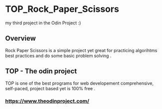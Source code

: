 # TOP_Rock_Paper_Scissors

my third project in the Odin Project :)

## Overview
Rock Paper Scissors is a simple project yet great for practicing algorihtms best practices and do some basic problem solving .
 
## TOP - The odin project
TOP is one of the best programs for web developement comprehensive, self-paced, project based yet is 100% free .

### https://www.theodinproject.com/ 

